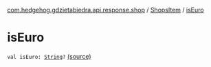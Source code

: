 [com.hedgehog.gdzietabiedra.api.response.shop](../index.md) / [ShopsItem](index.md) / [isEuro](./is-euro.md)

# isEuro

`val isEuro: `[`String`](https://kotlinlang.org/api/latest/jvm/stdlib/kotlin/-string/index.html)`?` [(source)](https://github.com/asvid/GdzieTaBiedra/tree/master/app/src/main/java/com/hedgehog/gdzietabiedra/api/response/shop/ShopsItem.kt#L77)